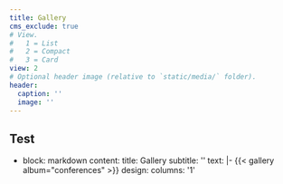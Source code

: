 ```yaml
---
title: Gallery
cms_exclude: true
# View.
#   1 = List
#   2 = Compact
#   3 = Card
view: 2
# Optional header image (relative to `static/media/` folder).
header: 
  caption: ''
  image: ''
---
```


## Test

- block: markdown
    content:
      title: Gallery
      subtitle: ''
      text: |-
        {{< gallery album="conferences" >}}
    design:
      columns: '1'
